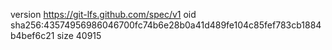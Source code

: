 version https://git-lfs.github.com/spec/v1
oid sha256:43574956986046700fc74b6e28b0a41d489fe104c85fef783cb1884b4bef6c21
size 40915
